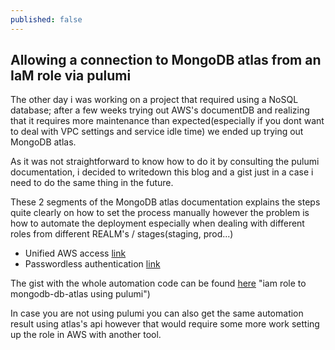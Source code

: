 ```yaml
---
published: false
---
```

## Allowing a connection to MongoDB atlas from an IaM role via pulumi

The other day i was working on a project that required using a NoSQL database; after a few weeks trying out AWS's documentDB and realizing that it requires more maintenance than expected(especially if you dont want to deal with VPC settings and service idle time) we ended up trying out MongoDB atlas.

As it was not straightforward to know how to do it by consulting the pulumi documentation, i decided to writedown this blog and a gist just in a case i need to do the same thing in the future.

These 2 segments of the MongoDB atlas documentation explains the steps quite clearly on how to set the process manually however the problem is how to automate the deployment especially when dealing with different roles from different REALM's / stages(staging, prod...)

- Unified AWS access [link](https://www.mongodb.com/docs/atlas/security/set-up-unified-aws-access/ "MongoDB atlas unified access to AWS")
- Passwordless authentication [link](https://www.mongodb.com/docs/atlas/security/passwordless-authentication/#set-up-passwordless-authentication-with-aws-iam-roles "Passwordless auth to mongoDB atlas with IAM role")

The gist with the whole automation code can be found [here](https://gist.github.com/kenseii/37f19a22af2ab084e89ab9d6817734a1 "iam role to atlas pulumi")
"iam role to mongodb-db-atlas using pulumi")

In case you are not using pulumi you can also get the same automation result using atlas's api however that would require some more work setting up the role in AWS with another tool.


